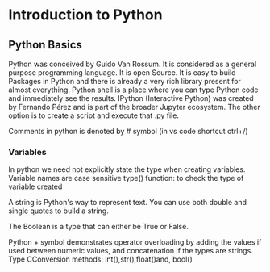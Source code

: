 # Introduction to Python

## Python Basics
Python was conceived by Guido Van Rossum.
It is considered as a general purpose programming language.
It is open Source.
It is easy to build Packages in Python and there is already a very rich library present for almost everything.
Python shell is a place where you can type Python code and immediately see the results. 
IPython (Interactive Python) was created by Fernando Pérez and is part of the broader Jupyter ecosystem.
The other option is to create a script and execute that .py file.


Comments in python is denoted by # symbol (in vs code shortcut ctrl+/)

### Variables
In python we need not explicitly state the type when creating variables.
Variable names are case sensitive
type() function: to check the type of variable created

A string is Python's way to represent text.
You can use both double and single quotes to build a string.

The Boolean is a type that can either be True or False.

Python + symbol demonstrates operator overloading by adding the values if used between numeric values, and concatenation if the types are strings.
Type CConversion methods: int(),str(),float()and, bool()

